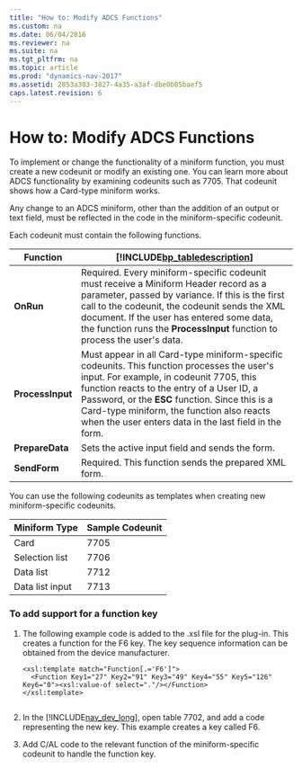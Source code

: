 ```yaml
---
title: "How to: Modify ADCS Functions"
ms.custom: na
ms.date: 06/04/2016
ms.reviewer: na
ms.suite: na
ms.tgt_pltfrm: na
ms.topic: article
ms.prod: "dynamics-nav-2017"
ms.assetid: 2853a303-3827-4a35-a3af-dbe0b85baef5
caps.latest.revision: 6
---
```

# How to: Modify ADCS Functions
To implement or change the functionality of a miniform function, you must create a new codeunit or modify an existing one. You can learn more about ADCS functionality by examining codeunits such as 7705. That codeunit shows how a Card-type miniform works.  
  
 Any change to an ADCS miniform, other than the addition of an output or text field, must be reflected in the code in the miniform-specific codeunit.  
  
 Each codeunit must contain the following functions.  
  
|Function|[!INCLUDE[bp_tabledescription](includes/bp_tabledescription_md.md)]|  
|--------------|---------------------------------------|  
|**OnRun**|Required. Every miniform-specific codeunit must receive a Miniform Header record as a parameter, passed by variance. If this is the first call to the codeunit, the codeunit sends the XML document. If the user has entered some data, the function runs the **ProcessInput** function to process the user's data.|  
|**ProcessInput**|Must appear in all Card-type miniform-specific codeunits. This function processes the user's input. For example, in codeunit 7705, this function reacts to the entry of a User ID, a Password, or the **ESC** function. Since this is a Card-type miniform, the function also reacts when the user enters data in the last field in the form.|  
|**PrepareData**|Sets the active input field and sends the form.|  
|**SendForm**|Required. This function sends the prepared XML form.|  
  
 You can use the following codeunits as templates when creating new miniform-specific codeunits.  
  
|Miniform Type|Sample Codeunit|  
|-------------------|---------------------|  
|Card|7705|  
|Selection list|7706|  
|Data list|7712|  
|Data list input|7713|  
  
### To add support for a function key  
  
1.  The following example code is added to the .xsl file for the plug-in. This creates a function for the F6 key. The key sequence information can be obtained from the device manufacturer.  
  
    ```  
    <xsl:template match="Function[.='F6']">  
      <Function Key1="27" Key2="91" Key3="49" Key4="55" Key5="126" Key6="0"><xsl:value-of select="."/></Function>  
    </xsl:template>  
  
    ```  
  
2.  In the [!INCLUDE[nav_dev_long](includes/nav_dev_long_md.md)], open table 7702, and add a code representing the new key. This example creates a key called F6.  
  
3.  Add C/AL code to the relevant function of the miniform-specific codeunit to handle the function key.
